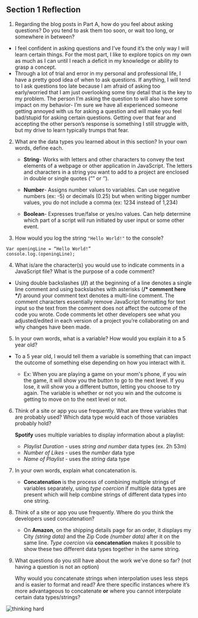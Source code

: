 ## Section 1 Reflection

1. Regarding the blog posts in Part A, how do you feel about asking questions? Do you tend to ask them too soon, or wait too long, or somewhere in between?

  * I feel confident in asking questions and I’ve found it’s the only way I will learn certain things. For the most part, I like to explore topics on my own as much as I can until I reach a deficit in my knowledge or ability to grasp a concept.
  * Through a lot of trial and error in my personal and professional life, I have a pretty good idea of when to ask questions. If anything, I will tend to I ask questions too late because I am afraid of asking too early/worried that I am just overlooking some tiny detail that is the key to my problem. The person I’m asking the question to will also have some impact on my behavior- I’m sure we have all experienced someone getting annoyed with us for asking a question and will make you feel bad/stupid for asking certain questions. Getting over that fear and accepting the other person’s response is something I still struggle with, but my drive to learn typically trumps that fear.

2. What are the data types you learned about in this section? In your own words, define each.

    * **String**- Works with letters and other characters to convey the text elements of a webpage or other application in JavaScript. The letters and characters in a string you want to add to a project are enclosed in double or single quotes (“” or ‘’).

    * **Number**- Assigns number values to variables. Can use negative numbers (ex: -5) or decimals  (0.25) but when writing bigger number values, you do not include a comma (ex: 1234 instead of 1,234)

    * **Boolean**- Expresses true/false or yes/no values. Can help determine which part of a script will run initiated by user input or some other event.


3. How would you log the string `"Hello World!"` to the console?

  ```
  Var openingLine = “Hello World!”
  console.log.(openingLine);
  ```


4. What is/are the character(s) you would use to indicate comments in a JavaScript file? What is the purpose of a code comment?

  - Using double backslashes (**//**) at the beginning of a line denotes a single line comment and using backslashes with asterisks (**/* comment here */**) around your comment text denotes a multi-line comment. The comment characters essentially remove JavaScript formatting for text input so the text from the comment does not affect the outcome of the code you wrote. Code comments let other developers see what you adjusted/edited in each version of a project you’re collaborating on and why changes have been made.

5. In your own words, what is a variable? How would you explain it to a 5 year old?

  - To a 5 year old, I would tell them a variable is something that can impact the outcome of something else depending on how you interact with it.

    * Ex: When you are playing a game on your mom's phone, if you win the game, it will show you the button to go to the next level. If you lose, it will show you a different button, letting you choose to try again. The variable is whether or not you win and the outcome is getting to move on to the next level or not.


6. Think of a site or app you use frequently. What are three variables that are probably used? Which data type would each of those variables probably hold?

    **Spotify** uses multiple variables to display information about a playlist:

    * *Playlist Duration* - uses *string and number* data types (ex. 2h 53m)
    * *Number of Likes* - uses the *number* data type
    * *Name of Playlist* - uses the *string* data type

7. In your own words, explain what concatenation is.

    - **Concatenation** is the process of combining multiple strings of variables separately, using *type coercion* if multiple data types are present which will help combine strings of different data types into one string.

8. Think of a site or app you use frequently. Where do you think the developers used concatenation?

    - On **Amazon**, on the shipping details page for an order, it displays my City *(string data)* and the Zip Code *(number data)* after it on the same line. *Type coercion* via **concatenation** makes it possible to show these two different data types together in the same string.

9. What questions do you still have about the work we've done so far? (not having a question is not an option)

    Why would you concatenate strings when interpolation uses less steps and is easier to format and read? Are there specific instances where it’s more advantageous to concatenate **or** where you cannot interpolate certain data types/strings?

  ![thinking hard](https://www.dictionary.com/e/wp-content/uploads/2018/03/Thinking_Face_Emoji-Emoji-Island.png "Pontificating")
